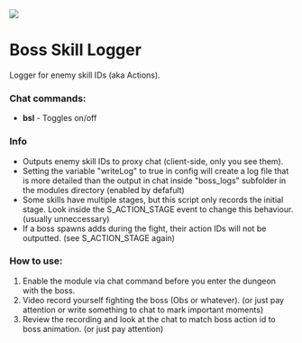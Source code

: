 <img src=http://u.cubeupload.com/Owyn/bsl.jpg>

# Boss Skill Logger

Logger for enemy skill IDs (aka Actions). 

### Chat commands:
* **bsl** - Toggles on/off

### Info
* Outputs enemy skill IDs to proxy chat (client-side, only you see them).
* Setting the variable "writeLog" to true in config will create a log file that is more detailed than the output in chat inside "boss_logs" subfolder in the modules directory (enabled by defafult)
* Some skills have multiple stages, but this script only records the initial stage. Look inside the S_ACTION_STAGE event to change this behaviour. (usually unneccessary)
* If a boss spawns adds during the fight, their action IDs will not be outputted. (see S_ACTION_STAGE again)

### How to use:
1. Enable the module via chat command before you enter the dungeon with the boss. 
2. Video record yourself fighting the boss (Obs or whatever). (or just pay attention or write something to chat to mark important moments)
3. Review the recording and look at the chat to match boss action id to boss animation. (or just pay attention)
